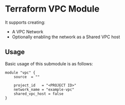 # Terraform VPC Module

It supports creating:

- A VPC Network
- Optionally enabling the network as a Shared VPC host

## Usage

Basic usage of this submodule is as follows:

```hcl
module "vpc" {
    source  = ""
    
    project_id   = "<PROJECT ID>"
    network_name = "example-vpc"
    shared_vpc_host = false
}
```
